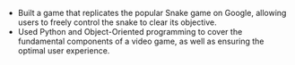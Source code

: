 - Built a game that replicates the popular Snake game on Google, allowing users to freely control the snake to clear its objective.
- Used Python and Object-Oriented programming to cover the fundamental components of a video game, as well as ensuring the optimal user experience.
